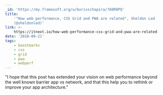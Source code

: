 ```yaml
---
_id: 'https://my.framasoft.org/u/borisschapira/?60R0PQ'
title:
    '"How web performance, CSS Grid and PWA are related", Sheldon Led
    (@sheldonled)'
link: >-
    https://itnext.io/how-web-performance-css-grid-and-pwa-are-related-873c68f385a9
date: '2018-09-21'
tags:
    - boostmarks
    - css
    - grid
    - pwa
    - webperf
---
```


<div class="markdown"><p>&quot;I hope that this post has extended your vision on web performance beyond the well known barrier app vs network, and that this help you to rethink or improve your app architecture.&quot;
</p></div>
